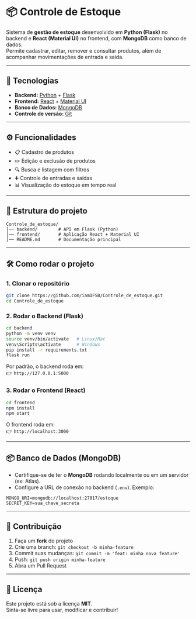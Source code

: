 # 📦 Controle de Estoque

Sistema de **gestão de estoque** desenvolvido em **Python (Flask)** no backend e **React (Material UI)** no frontend, com **MongoDB** como banco de dados.  
Permite cadastrar, editar, remover e consultar produtos, além de acompanhar movimentações de entrada e saída.

---

## 🚀 Tecnologias

- **Backend:** [Python](https://www.python.org/) + [Flask](https://flask.palletsprojects.com/)  
- **Frontend:** [React](https://react.dev/) + [Material UI](https://mui.com/)  
- **Banco de Dados:** [MongoDB](https://www.mongodb.com/)  
- **Controle de versão:** [Git](https://git-scm.com/)  

---

## ⚙️ Funcionalidades

- 📋 Cadastro de produtos  
- ✏️ Edição e exclusão de produtos  
- 🔍 Busca e listagem com filtros  
- ➕ Controle de entradas e saídas  
- 📊 Visualização do estoque em tempo real  

---

## 📂 Estrutura do projeto

```
Controle_de_estoque/
│── backend/        # API em Flask (Python)
│── frontend/       # Aplicação React + Material UI
│── README.md       # Documentação principal
```

---

## 🛠️ Como rodar o projeto

### 1. Clonar o repositório
```bash
git clone https://github.com/iamDFSB/Controle_de_estoque.git
cd Controle_de_estoque
```

### 2. Rodar o Backend (Flask)
```bash
cd backend
python -m venv venv
source venv/bin/activate   # Linux/Mac
venv\Scripts\activate      # Windows
pip install -r requirements.txt
flask run
```

Por padrão, o backend roda em:  
👉 `http://127.0.0.1:5000`

### 3. Rodar o Frontend (React)
```bash
cd frontend
npm install
npm start
```

O frontend roda em:  
👉 `http://localhost:3000`

---

## 📦 Banco de Dados (MongoDB)

- Certifique-se de ter o **MongoDB** rodando localmente ou em um servidor (ex: Atlas).  
- Configure a URL de conexão no backend (`.env`). Exemplo:  

```
MONGO_URI=mongodb://localhost:27017/estoque
SECRET_KEY=sua_chave_secreta
```

---

## 🤝 Contribuição

1. Faça um **fork** do projeto  
2. Crie uma branch: `git checkout -b minha-feature`  
3. Commit suas mudanças: `git commit -m 'feat: minha nova feature'`  
4. Push: `git push origin minha-feature`  
5. Abra um Pull Request  

---

## 📜 Licença

Este projeto está sob a licença **MIT**.  
Sinta-se livre para usar, modificar e contribuir!  
